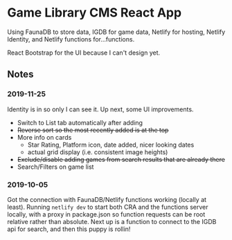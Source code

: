 # Game Library CMS React App

Using FaunaDB to store data, IGDB for game data, Netlify for hosting, Netlify Identity, and Netlify functions for...functions.

React Bootstrap for the UI because I can't design yet.

## Notes

### 2019-11-25

Identity is in so only I can see it. Up next, some UI improvements.
- Switch to List tab automatically after adding
- ~~Reverse sort so the most recently added is at the top~~
- More info on cards
  - Star Rating, Platform icon, date added, nicer looking dates
  - actual grid display (i.e. consistent image heights)
- ~~Exclude/disable adding games from search results that are already there~~
- Search/Filters on game list

### 2019-10-05

Got the connection with FaunaDB/Netlify functions working (locally at least). Running `netlify dev` to start both CRA and the functions server locally, with a proxy in package.json so function requests can be root relative rather than absolute. Next up is a function to connect to the IGDB api for search, and then this puppy is rollin!
